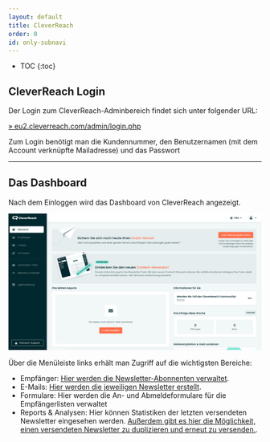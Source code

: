 ```yaml
---
layout: default
title: CleverReach
order: 0
id: only-subnavi
---
```


* TOC
{:toc}

## CleverReach Login

Der Login zum CleverReach-Adminbereich findet sich unter folgender URL:

[» eu2.cleverreach.com/admin/login.php](https://eu2.cleverreach.com/admin/login.php)

Zum Login benötigt man die Kundennummer, den Benutzernamen (mit dem Account verknüpfte Mailadresse) und das Passwort

---

## Das Dashboard

Nach dem Einloggen wird das Dashboard von CleverReach angezeigt. 

![alt text](dashboard-screen.png "Screen des CleverReach-Dashboards")

Über die Menüleiste links erhält man Zugriff auf die wichtigsten Bereiche:

* Empfänger: [Hier werden die Newsletter-Abonnenten verwaltet](/cleverreach/abonnenten-verwalten).
* E-Mails: [Hier werden die jeweiligen Newsletter erstellt](/cleverreach/newsletter-erstellen).
* Formulare: Hier werden die An- und Abmeldeformulare für die Empfängerlisten verwaltet
* Reports & Analysen: Hier können Statistiken der letzten versendeten Newsletter eingesehen werden. [Außerdem gibt es hier die Möglichkeit, einen versendeten Newsletter zu duplizieren und erneut zu versenden.](/cleverreach/newsletter-erstellen#newsletter-duplizieren).